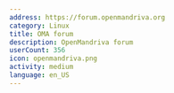 ```yaml
---
address: https://forum.openmandriva.org
category: Linux
title: OMA forum
description: OpenMandriva forum
userCount: 356
icon: openmandriva.png
activity: medium
language: en_US
---
```

